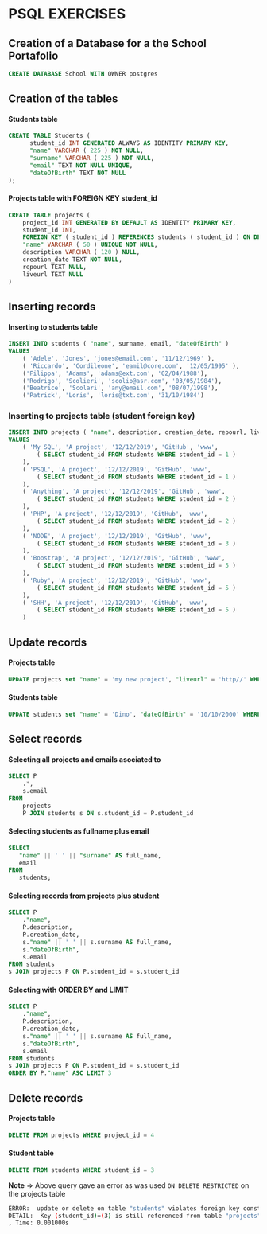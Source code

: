 # PSQL EXERCISES

## Creation of a Database for a the School Portafolio

```sql
CREATE DATABASE School WITH OWNER postgres
```

## Creation of the tables

#### Students table

```sql
CREATE TABLE Students ( 
      student_id INT GENERATED ALWAYS AS IDENTITY PRIMARY KEY,
      "name" VARCHAR ( 225 ) NOT NULL,
      "surname" VARCHAR ( 225 ) NOT NULL,
      "email" TEXT NOT NULL UNIQUE,
      "dateOfBirth" TEXT NOT NULL
);
```



#### Projects table with FOREIGN KEY student_id

```sql
CREATE TABLE projects (
	project_id INT GENERATED BY DEFAULT AS IDENTITY PRIMARY KEY,
	student_id INT,
	FOREIGN KEY ( student_id ) REFERENCES students ( student_id ) ON DELETE RESTRICT,
	"name" VARCHAR ( 50 ) UNIQUE NOT NULL,
	description VARCHAR ( 120 ) NULL,
	creation_date TEXT NOT NULL,
	repourl TEXT NULL,
	liveurl TEXT NULL 
)
```



## Inserting records

#### Inserting to students table

```sql
INSERT INTO students ( "name", surname, email, "dateOfBirth" )
VALUES
	( 'Adele', 'Jones', 'jones@email.com', '11/12/1969' ),
	( 'Riccardo', 'Cordileone', 'eamil@core.com', '12/05/1995' ),
	('Filippa', 'Adams', 'adams@ext.com', '02/04/1988'),
	('Rodrigo', 'Scolieri', 'scolio@asr.com', '03/05/1984'),
	('Beatrice', 'Scolari', 'any@email.com', '08/07/1998'),
	('Patrick', 'Loris', 'loris@txt.com', '31/10/1984')
```

### Inserting to projects table (student foreign key)

```sql
INSERT INTO projects ( "name", description, creation_date, repourl, liveurl, student_id )
VALUES
	( 'My SQL', 'A project', '12/12/2019', 'GitHub', 'www', 
		( SELECT student_id FROM students WHERE student_id = 1 ) 
	),
	( 'PSQL', 'A project', '12/12/2019', 'GitHub', 'www', 
		( SELECT student_id FROM students WHERE student_id = 1 ) 
	),
	( 'Anything', 'A project', '12/12/2019', 'GitHub', 'www', 
		( SELECT student_id FROM students WHERE student_id = 2 ) 
	),
	( 'PHP', 'A project', '12/12/2019', 'GitHub', 'www', 
		( SELECT student_id FROM students WHERE student_id = 2 ) 
	),
	( 'NODE', 'A project', '12/12/2019', 'GitHub', 'www', 
		( SELECT student_id FROM students WHERE student_id = 3 ) 
	),
	( 'Boostrap', 'A project', '12/12/2019', 'GitHub', 'www', 
		( SELECT student_id FROM students WHERE student_id = 5 ) 
	),
	( 'Ruby', 'A project', '12/12/2019', 'GitHub', 'www', 
		( SELECT student_id FROM students WHERE student_id = 5 ) 
	),
	( 'SHH', 'A project', '12/12/2019', 'GitHub', 'www', 
		( SELECT student_id FROM students WHERE student_id = 5 ) 
	)
```

## Update records

#### Projects table

```sql
UPDATE projects set "name" = 'my new project', "liveurl" = 'http//' WHERE project_id = 3
```

#### Students table 

```sql
UPDATE students set "name" = 'Dino', "dateOfBirth" = '10/10/2000' WHERE student_id = 3
```

## Select records

#### Selecting all projects and emails asociated to

```sql
SELECT P
	.*,
	s.email 
FROM
	projects
	P JOIN students s ON s.student_id = P.student_id
```



#### Selecting students as fullname plus email

```sql
SELECT 
   "name" || ' ' || "surname" AS full_name,
   email
FROM 
   students;
```



#### Selecting records from projects plus student

```sql
SELECT P
	."name",
	P.description,
	P.creation_date,
	s."name" || ' ' || s.surname AS full_name,
	s."dateOfBirth",
	s.email
FROM students
s JOIN projects P ON P.student_id = s.student_id
```

#### Selecting with ORDER BY and LIMIT

```sql
SELECT P
	."name",
	P.description,
	P.creation_date,
	s."name" || ' ' || s.surname AS full_name,
	s."dateOfBirth",
	s.email
FROM students
s JOIN projects P ON P.student_id = s.student_id
ORDER BY P."name" ASC LIMIT 3
```



## Delete records

#### Projects table

```sql
DELETE FROM projects WHERE project_id = 4
```

 #### Student table 

```sql
DELETE FROM students WHERE student_id = 3
```

**Note** => Above query gave an error as was used `ON DELETE RESTRICTED`  on the projects table 

```bash
ERROR:  update or delete on table "students" violates foreign key constraint "projects_student_id_fkey" on table "projects"
DETAIL:  Key (student_id)=(3) is still referenced from table "projects".
, Time: 0.001000s
```



